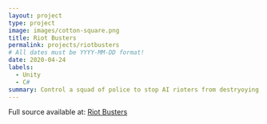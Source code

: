 ```yaml
---
layout: project
type: project
image: images/cotton-square.png
title: Riot Busters
permalink: projects/riotbusters
# All dates must be YYYY-MM-DD format!
date: 2020-04-24
labels:
  - Unity
  - C#
summary: Control a squad of police to stop AI rioters from destryoying the city!
---
```



Full source available at: <a href="https://github.com/zee366/RiotBusters"><i class="large github icon "></i>Riot Busters</a>

